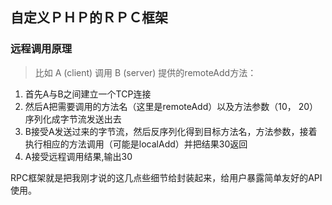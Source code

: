 ## 自定义ＰＨＰ的ＲＰＣ框架

### 远程调用原理

> 比如 A (client) 调用 B (server) 提供的remoteAdd方法：

1. 首先A与B之间建立一个TCP连接
2. 然后A把需要调用的方法名（这里是remoteAdd）以及方法参数（10， 20）序列化成字节流发送出去
3. B接受A发送过来的字节流，然后反序列化得到目标方法名，方法参数，接着执行相应的方法调用（可能是localAdd）并把结果30返回
4. A接受远程调用结果,输出30

RPC框架就是把我刚才说的这几点些细节给封装起来，给用户暴露简单友好的API使用。